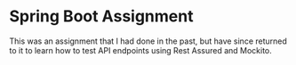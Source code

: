 # Spring Boot Assignment

This was an assignment that I had done in the past, but have since returned to it to learn how to test API endpoints using Rest Assured and Mockito.
